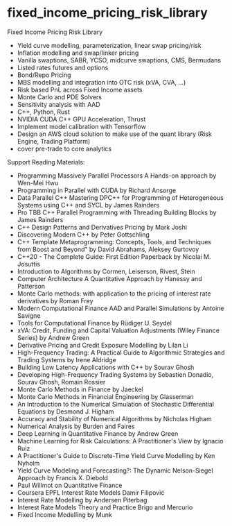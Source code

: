 # fixed_income_pricing_risk_library
Fixed Income Pricing Risk Library 

*  Yield curve modelling, parameterization, linear swap pricing/risk
*  Inflation modelling and swap/linker pricing
*  Vanilla swaptions, SABR, YCSO, midcurve swaptions, CMS, Bermudans
*  Listed rates futures and options
*  Bond/Repo Pricing
*  MBS modelling and integration into OTC risk (xVA, CVA, ...)
*  Risk based PnL across Fixed Income assets
*  Monte Carlo and PDE Solvers 
*  Sensitivity analysis with AAD
*  C++, Python, Rust
*  NVIDIA CUDA C++ GPU Acceleration, Thrust
*  Implement model calibration with Tensorflow
*  Design an AWS cloud solution to make use of the quant library (Risk Engine, Trading Platform)
*  cover pre-trade to core analytics

Support Reading Materials:
*  Programming Massively Parallel Processors A Hands-on approach by Wen-Mei Hwu
*  Programming in Parallel with CUDA by Richard Ansorge
*  Data Parallel C++ Mastering DPC++ for Programming of Heterogeneous Systems using C++ and SYCL by James Rainders
*  Pro TBB C++ Parallel Programming with Threading Building Blocks by James Rainders
*  C++ Design Patterns and Derivatives Pricing by Mark Joshi
*  Discovering Modern C++ by Peter Gottschling
*  C++ Template Metaprogramming: Concepts, Tools, and Techniques from Boost and Beyond" by David Abrahams, Aleksey Gurtovoy
*  C++20 - The Complete Guide: First Edition Paperback by Nicolai M. Josuttis
*  Introduction to Algorithms by Cormen, Leiserson, Rivest, Stein
*  Computer Architecture A Quantitative Approach by Hanessy and Patterson
*  Monte Carlo methods: with application to the pricing of interest rate derivatives by Roman Frey
*  Modern Computational Finance AAD and Parallel Simulations by Antoine Savigne
*  Tools for Computational Finance by Rüdiger U. Seydel
*  xVA: Credit, Funding and Capital Valuation Adjustments (Wiley Finance Series) by Andrew Green
*  Derivative Pricing and Credit Exposure Modelling by Lilan Li
*  High-Frequency Trading: A Practical Guide to Algorithmic Strategies and Trading Systems by Irene Aldridge
*  Building Low Latency Applications with C++ by Sourav Ghosh
*  Developing High-Frequency Trading Systems by Sebastien Donadio, Sourav Ghosh, Romain Rossier
*  Monte Carlo Methods in Finance by Jaeckel
*  Monte Carlo Methods in Financial Engineering by Glasserman
*  An Introduction to the Numerical Simulation of Stochastic Differential Equations by Desmond J. Higham
*  Accuracy and Stability of Numerical Algorithms by Nicholas Higham
*  Numerical Analysis by Burden and Faires
*  Deep Learning in Quantitative Finance by Andrew Green
*  Machine Learning for Risk Calculations: A Practitioner's View by Ignacio Ruiz
*  A Practitioner's Guide to Discrete-Time Yield Curve Modelling by Ken Nyholm
*  Yield Curve Modeling and Forecasting?: The Dynamic Nelson-Siegel Approach by Francis X. Diebold 
*  Paul Willmot on Quantitative Finance
*  Coursera EPFL Interest Rate Models Damir Filipović
*  Interest Rate Modelling by Andersen Piterbag
*  Interest Rate Models Theory and Practice Brigo and Mercurio 
*  Fixed Income Modelling by Munk
